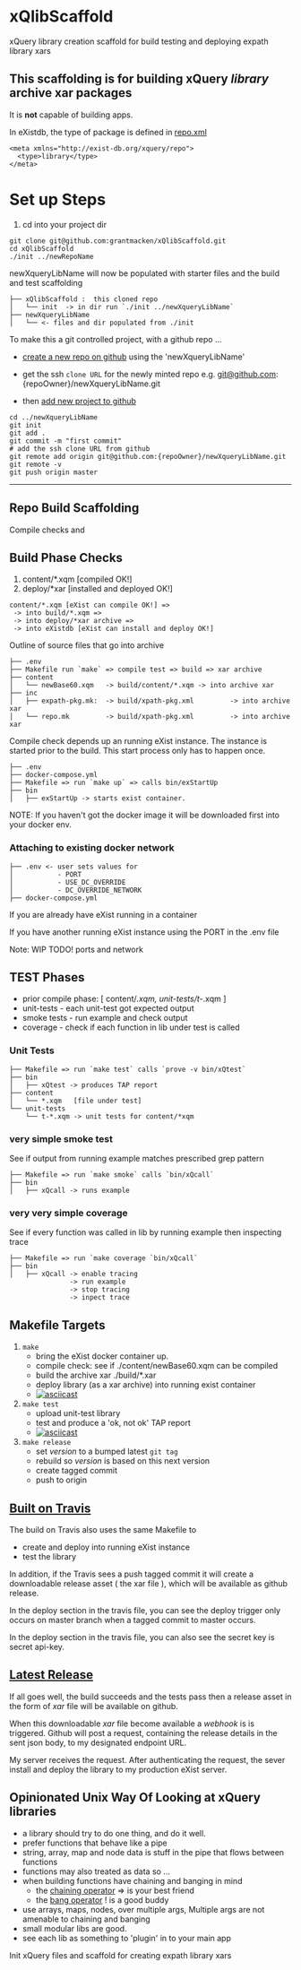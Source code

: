 # xQlibScaffold

xQuery library creation scaffold for build testing and deploying expath library xars


## This scaffolding is for building xQuery *library* archive xar packages 

It is **not** capable of building apps.

In eXistdb, the type of package is defined in [repo.xml](https://exist-db.org/exist/apps/doc/repo)

```
<meta xmlns="http://exist-db.org/xquery/repo">
  <type>library</type>
</meta>
```

# Set up Steps

1. cd into your project dir 

```
git clone git@github.com:grantmacken/xQlibScaffold.git
cd xQlibScaffold
./init ../newRepoName
```
newXqueryLibName will now be populated with starter files
and the build and test scaffolding

```
├── xQlibScaffold :  this cloned repo
│   └── init  -> in dir run `./init ../newXqueryLibName`
├── newXqueryLibName
│   └── <- files and dir populated from ./init
```

To make this a git controlled project, with a github repo ...

 - [create a new repo on github](https://help.github.com/en/articles/creating-a-new-repository) 
using the 'newXqueryLibName' 
 - get the ssh `clone URL` for the newly minted repo e.g. git@github.com:{repoOwner}/newXqueryLibName.git

 - then [add new project to github](https://help.github.com/en/articles/adding-an-existing-project-to-github-using-the-command-line)

```
cd ../newXqueryLibName
git init
git add .
git commit -m "first commit"
# add the ssh clone URL from github
git remote add origin git@github.com:{repoOwner}/newXqueryLibName.git
git remote -v
git push origin master
```

--------------------------------------------------






## Repo Build Scaffolding

Compile checks and 


## Build Phase Checks

1. content/*.xqm [compiled OK!]
2. deploy/*xar   [installed and deployed OK!]

```
content/*.xqm [eXist can compile OK!] => 
 -> into build/*.xqm => 
 -> into deploy/*xar archive =>
 -> into eXistdb [eXist can install and deploy OK!]
```

Outline of source files that go into archive

```
├── .env
├── Makefile run `make` => compile test => build => xar archive
├── content
│   └── newBase60.xqm   -> build/content/*.xqm -> into archive xar
├── inc
│   ├── expath-pkg.mk:  -> build/xpath-pkg.xml         -> into archive xar
│   └── repo.mk         -> build/xpath-pkg.xml         -> into archive xar
```

Compile check depends up an running eXist instance.
The instance is started prior to the build. 
This start process only has to happen once.

```
├── .env
├── docker-compose.yml
├── Makefile => run `make up` => calls bin/exStartUp 
├── bin
│   ├── exStartUp -> starts exist container. 
```

NOTE: 
If you haven't got the docker image it will be downloaded first into your docker env.

### Attaching to existing docker network

```
├── .env <- user sets values for 
│           - PORT 
│           - USE_DC_OVERRIDE
│           - DC_OVERRIDE_NETWORK
├── docker-compose.yml
```

If you are already have eXist running in a container 

If you have another running eXist instance using the PORT in the .env file

Note: WIP TODO! ports and network

## TEST Phases

 - prior compile phase: [ content/*.xqm, unit-tests/t-*.xqm ]
 - unit-tests  - each unit-test got expected output
 - smoke tests - run example and check output
 - coverage   -  check if each function in lib under test is called


### Unit Tests

```
├── Makefile => run `make test` calls `prove -v bin/xQtest`
├── bin
│   ├── xQtest -> produces TAP report
├── content
│   └── *.xqm   [file under test] 
└── unit-tests
    └── t-*.xqm -> unit tests for content/*xqm
```

### very simple smoke test

See if output from running example matches prescribed grep pattern

```
├── Makefile => run `make smoke` calls `bin/xQcall`
├── bin
│   ├── xQcall -> runs example
```

### very very simple coverage

See if every function was called in lib by running example then inspecting trace

```
├── Makefile => run `make coverage `bin/xQcall`
├── bin
│   ├── xQcall -> enable tracing 
               -> run example 
               -> stop tracing 
               -> inpect trace
```




## Makefile Targets

 1. `make` 
    - bring the eXist docker container up. 
    - compile check: see if ./content/newBase60.xqm can be compiled
    - build the archive xar ./build/*.xar
    - deploy library (as a xar archive) into running exist container
    - [![asciicast](https://asciinema.org/a/227756.svg)](https://asciinema.org/a/227756)
 2. `make test`  
    - upload unit-test library 
    - test and produce a 'ok, not ok' TAP report 
    - [![asciicast](https://asciinema.org/a/227757.svg)](https://asciinema.org/a/227757)
 3. `make release` 
    - set *version* to a bumped latest `git tag`
    - rebuild so *version* is based on this next version
    - create tagged commit 
    - push to origin

## [Built on Travis](https://travis-ci.org/grantmacken/newBase60)

 The build on Travis also uses the same Makefile to 
  - create and deploy into running eXist instance 
  - test the library 
 
 In addition, if the Travis sees a push tagged commit 
 it will create a downloadable release asset ( the xar file ),
 which will be available as github release.

 In the deploy section in the travis file, you can see 
 the deploy trigger only occurs on master branch
 when a tagged commit to master occurs.

In the deploy section in the travis file, you can also see 
the secret key is secret api-key. 

## [Latest Release](https://github.com/grantmacken/newBase60/releases/latest)

If all goes well, the build succeeds and the tests pass then a
release asset in the form of *xar* file will be available on github.

When this downloadable *xar* file become available a 
*webhook* is is triggered. Github will post a request,
containing the release details in the sent json body,
to my designated endpoint URL.

My server receives the request. After authenticating 
the request, the sever install and deploy the library to my production eXist server.


## Opinionated Unix Way Of Looking at xQuery libraries

 - a library should try to do one thing, and do it well.
 - prefer functions that behave like a pipe 
 - string, array, map and node data is stuff in the pipe that flows between functions
 - functions may also treated as data so ... 
 - when building functions have chaining and banging in mind
     - the [chaining operator](https://www.w3.org/TR/2017/REC-xquery-31-20170321/#id-arrow-operator) => is your best friend 
     - the [bang operator](https://www.w3.org/TR/2017/REC-xquery-31-20170321/#id-map-operator) ! is a good buddy
 - use arrays, maps, nodes, over multiple args, Multiple args are not amenable to chaining and banging 
 - small modular libs are good. 
 - see each lib as something to 'plugin' in to your main app




Init xQuery files and scaffold for creating expath library xars

